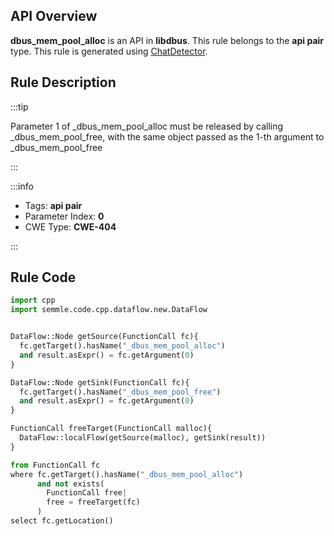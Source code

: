 ---
---


## API Overview
**dbus_mem_pool_alloc** is an API in **libdbus**. This rule belongs to the **api pair** type. This rule is generated using [ChatDetector](../../tools/ChatDetector).
## Rule Description

:::tip

Parameter 1 of _dbus_mem_pool_alloc must be released by calling _dbus_mem_pool_free, with the same object passed as the 1-th argument to _dbus_mem_pool_free

:::

:::info

- Tags: **api pair**
- Parameter Index: **0**
- CWE Type: **CWE-404**

:::

## Rule Code
```python
import cpp
import semmle.code.cpp.dataflow.new.DataFlow


DataFlow::Node getSource(FunctionCall fc){
  fc.getTarget().hasName("_dbus_mem_pool_alloc")
  and result.asExpr() = fc.getArgument(0)
}

DataFlow::Node getSink(FunctionCall fc){
  fc.getTarget().hasName("_dbus_mem_pool_free")
  and result.asExpr() = fc.getArgument(0)
}

FunctionCall freeTarget(FunctionCall malloc){
  DataFlow::localFlow(getSource(malloc), getSink(result))
}

from FunctionCall fc
where fc.getTarget().hasName("_dbus_mem_pool_alloc")
      and not exists(
        FunctionCall free| 
        free = freeTarget(fc)
      )
select fc.getLocation()
```